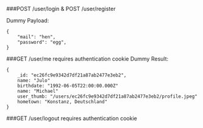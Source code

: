
###POST /user/login & POST /user/register

Dummy Payload:
```
{
	"mail": "hen",
	"password": "egg",
}
```

###GET /user/me
requires authentication cookie
Dummy Result:
```
{
	_id: "ec26fc9e9342d7df21a87ab2477e3eb2", 
	name: "Julo"
	birthdate: "1992-06-05T22:00:00.000Z"
	name: "Michael"
	user_thumb: "/users/ec26fc9e9342d7df21a87ab2477e3eb2/profile.jpeg"
	hometown: "Konstanz, Deutschland"
}
```

###GET /user/logout
requires authentication cookie